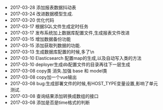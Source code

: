 * 2017-03-28 添加报表数据抖动表
* 2017-03-24 改进数据模型生成.
* 2017-03-20 优化代码
* 2017-03-17 根据SQL文件生成定时任务
* 2017-03-17 发布系统加上数据库配置文件,生成报表文件改进
* 2017-03-15 增加数据备份功能
* 2017-03-15 添加获取列数据的功能.
* 2017-03-13 生成数据库配置的时候,多了\n
* 2017-03-10 Elasticsearch 配置map的生成,以及自动写入类的方法
* 2017-03-10 deployer生成db配置文件的目录再往下一层生成
* 2017-03-08 copy类 消失.加强 base 和 model类
* 2017-03-08 copy加一个vue输出
* 2017-03-08 bug:生成部署文件的时候,有HOST_TYPE变量设置,影响了单元测试.
* 2017-03-08 查询结果添加转换成数组的接口
* 2017-03-08 添加是否是time格式的判断
